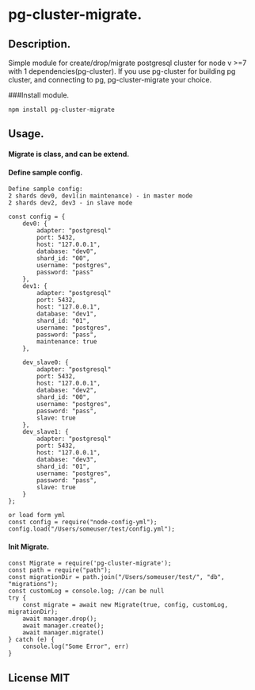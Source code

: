 # pg-cluster-migrate.
## Description.
Simple module for create/drop/migrate postgresql cluster for node v >=7 with 1 dependencies(pg-cluster). If you use pg-cluster for building pg cluster, and connecting to pg, pg-cluster-migrate your choice.

###Install module.
```
npm install pg-cluster-migrate
```

## Usage.

#### Migrate is class, and can be extend.
#### Define sample config.
```
Define sample config:
2 shards dev0, dev1(in maintenance) - in master mode
2 shards dev2, dev3 - in slave mode

const config = {
    dev0: {
        adapter: "postgresql"
        port: 5432,
        host: "127.0.0.1",
        database: "dev0",
        shard_id: "00",
        username: "postgres",
        password: "pass"
    },
    dev1: {
        adapter: "postgresql"
        port: 5432,
        host: "127.0.0.1",
        database: "dev1",
        shard_id: "01",
        username: "postgres",
        password: "pass",
        maintenance: true
    },

    dev_slave0: {
        adapter: "postgresql"
        port: 5432,
        host: "127.0.0.1",
        database: "dev2",
        shard_id: "00",
        username: "postgres",
        password: "pass",
        slave: true
    },
    dev_slave1: {
        adapter: "postgresql"
        port: 5432,
        host: "127.0.0.1",
        database: "dev3",
        shard_id: "01",
        username: "postgres",
        password: "pass",
        slave: true
    }
};

or load form yml
const config = require("node-config-yml");
config.load("/Users/someuser/test/config.yml");
```

#### Init Migrate.
```
const Migrate = require('pg-cluster-migrate');
const path = require("path");
const migrationDir = path.join("/Users/someuser/test/", "db", "migrations");
const customLog = console.log; //can be null
try {
    const migrate = await new Migrate(true, config, customLog, migrationDir);
    await manager.drop();
    await manager.create();
    await manager.migrate()
} catch (e) {
    console.log("Some Error", err)
}
```

## License MIT

